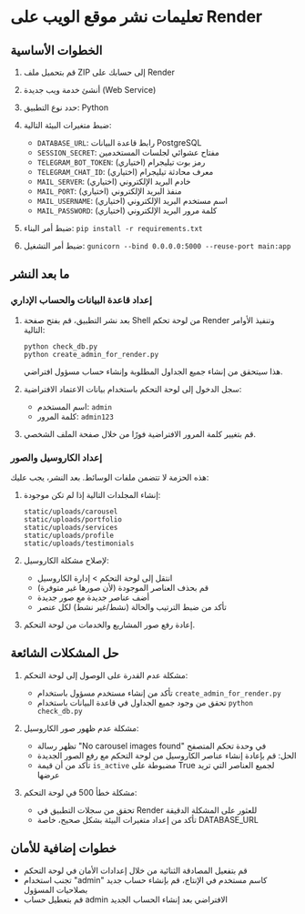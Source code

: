 # تعليمات نشر موقع الويب على Render

## الخطوات الأساسية

1. قم بتحميل ملف ZIP إلى حسابك على Render
2. أنشئ خدمة ويب جديدة (Web Service)
3. حدد نوع التطبيق: Python
4. ضبط متغيرات البيئة التالية:
   - `DATABASE_URL`: رابط قاعدة البيانات PostgreSQL
   - `SESSION_SECRET`: مفتاح عشوائي لجلسات المستخدمين
   - `TELEGRAM_BOT_TOKEN`: رمز بوت تيليجرام (اختياري)
   - `TELEGRAM_CHAT_ID`: معرف محادثة تيليجرام (اختياري)
   - `MAIL_SERVER`: خادم البريد الإلكتروني (اختياري)
   - `MAIL_PORT`: منفذ البريد الإلكتروني (اختياري)
   - `MAIL_USERNAME`: اسم مستخدم البريد الإلكتروني (اختياري)
   - `MAIL_PASSWORD`: كلمة مرور البريد الإلكتروني (اختياري)

5. ضبط أمر البناء: `pip install -r requirements.txt`
6. ضبط أمر التشغيل: `gunicorn --bind 0.0.0.0:5000 --reuse-port main:app`

## ما بعد النشر

### إعداد قاعدة البيانات والحساب الإداري

1. بعد نشر التطبيق، قم بفتح صفحة Shell من لوحة تحكم Render وتنفيذ الأوامر التالية:
   ```
   python check_db.py
   python create_admin_for_render.py
   ```
   هذا سيتحقق من إنشاء جميع الجداول المطلوبة وإنشاء حساب مسؤول افتراضي.

2. سجل الدخول إلى لوحة التحكم باستخدام بيانات الاعتماد الافتراضية:
   - اسم المستخدم: `admin`
   - كلمة المرور: `admin123`

3. قم بتغيير كلمة المرور الافتراضية فورًا من خلال صفحة الملف الشخصي.

### إعداد الكاروسيل والصور

هذه الحزمة لا تتضمن ملفات الوسائط. بعد النشر، يجب عليك:

1. إنشاء المجلدات التالية إذا لم تكن موجودة:
   ```
   static/uploads/carousel
   static/uploads/portfolio
   static/uploads/services
   static/uploads/profile
   static/uploads/testimonials
   ```

2. لإصلاح مشكلة الكاروسيل:
   - انتقل إلى لوحة التحكم > إدارة الكاروسيل
   - قم بحذف العناصر الموجودة (لأن صورها غير متوفرة)
   - أضف عناصر جديدة مع صور جديدة
   - تأكد من ضبط الترتيب والحالة (نشط/غير نشط) لكل عنصر

3. إعادة رفع صور المشاريع والخدمات من لوحة التحكم.

## حل المشكلات الشائعة

1. مشكلة عدم القدرة على الوصول إلى لوحة التحكم:
   - تأكد من إنشاء مستخدم مسؤول باستخدام `create_admin_for_render.py`
   - تحقق من وجود جميع الجداول في قاعدة البيانات باستخدام `python check_db.py`

2. مشكلة عدم ظهور صور الكاروسيل:
   - تظهر رسالة "No carousel images found" في وحدة تحكم المتصفح
   - الحل: قم بإعادة إنشاء عناصر الكاروسيل من لوحة التحكم مع رفع الصور الجديدة
   - تأكد من أن قيمة `is_active` مضبوطة على True لجميع العناصر التي تريد عرضها

3. مشكلة خطأ 500 في لوحة التحكم:
   - تحقق من سجلات التطبيق في Render للعثور على المشكلة الدقيقة
   - تأكد من إعداد متغيرات البيئة بشكل صحيح، خاصة DATABASE_URL

## خطوات إضافية للأمان

- قم بتفعيل المصادقة الثنائية من خلال إعدادات الأمان في لوحة التحكم
- تجنب استخدام "admin" كاسم مستخدم في الإنتاج، قم بإنشاء حساب جديد بصلاحيات المسؤول
- قم بتعطيل حساب admin الافتراضي بعد إنشاء الحساب الجديد